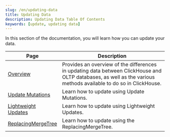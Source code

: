 ```yaml
---
slug: /en/updating-data
title: Updating Data
description: Updating Data Table Of Contents
keywords: [update, updating data]
---
```


In this section of the documentation, you will learn how you can update your data.

| Page                                                                 | Description                                                                                                                                                      |
|----------------------------------------------------------------------|------------------------------------------------------------------------------------------------------------------------------------------------------------------|
| [Overview](/docs/en/updating-data/overview)                          | Provides an overview of the differences in updating data between ClickHouse and OLTP databases, as well as the various methods available to do so in ClickHouse. |
| [Update Mutations](/docs/en/managing-data/update_mutations)          | Learn how to update using Update Mutations.                                                                                                                      |
| [Lightweight Updates](/docs/en/guides/developer/lightweight-update)  | Learn how to update using Lightweight Updates.                                                                                                                   |
| [ReplacingMergeTree](/docs/en/guides/replacing-merge-tree)           | Learn how to update using the ReplacingMergeTree.                                                                                                                |
